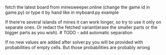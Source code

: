 fetch the latest board from minesweeper.online (change the game id in game.py)
or type it by hand like in myboard.py example

If there're several islands of mines it can work longer, so try to use it only on separate ones. Or redact the fetched variant(erase the smaller parts or the bigger parts as you wish). # TODO - add automatic separation

If no new values are added after solver.py you will be provided with probabilities of empty cells. But those probabilities are probably wrong 
